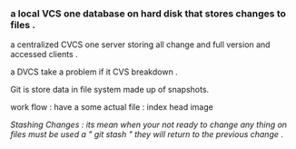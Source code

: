 

  ### a local VCS one database on hard disk that stores changes to files .

a centralized CVCS one server storing all change and full version and accessed clients .

a DVCS take a problem if it CVS breakdown .

Git is store data in file system made up of snapshots.

work flow : have a some actual file :
index 
head
image


*Stashing Changes : its mean when your not ready to change any thing on files must be used a " git stash " 
they will return to the previous change* .

 